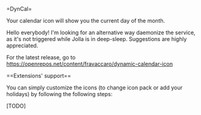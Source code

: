 =DynCal=

Your calendar icon will show you the current day of the month.

Hello everybody! I'm looking for an alternative way daemonize the service, as it's not triggered while Jolla is in deep-sleep. Suggestions are highly appreciated.

For the latest release, go to https://openrepos.net/content/fravaccaro/dynamic-calendar-icon

==Extensions' support==

You can simply customize the icons (to change icon pack or add your holidays) by following the following steps:

[TODO]